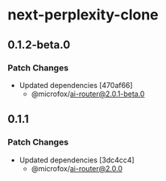 # next-perplexity-clone

## 0.1.2-beta.0

### Patch Changes

- Updated dependencies [470af66]
  - @microfox/ai-router@2.0.1-beta.0

## 0.1.1

### Patch Changes

- Updated dependencies [3dc4cc4]
  - @microfox/ai-router@2.0.0

